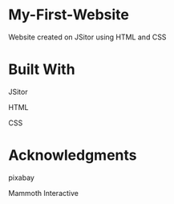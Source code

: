 # My-First-Website
Website created on JSitor using HTML and CSS



# Built With
JSitor

HTML

CSS


# Acknowledgments
pixabay

Mammoth Interactive
